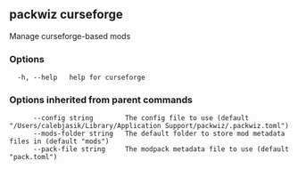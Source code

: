 ## packwiz curseforge

Manage curseforge-based mods

### Options

```
  -h, --help   help for curseforge
```

### Options inherited from parent commands

```
      --config string        The config file to use (default "/Users/calebjasik/Library/Application Support/packwiz/.packwiz.toml")
      --mods-folder string   The default folder to store mod metadata files in (default "mods")
      --pack-file string     The modpack metadata file to use (default "pack.toml")
```
